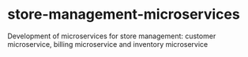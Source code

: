 # store-management-microservices
 Development of microservices for store management: customer microservice, billing microservice and inventory microservice

